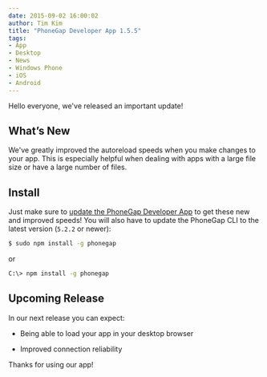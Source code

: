 ```yaml
---
date: 2015-09-02 16:00:02
author: Tim Kim
title: "PhoneGap Developer App 1.5.5"
tags:
- App
- Desktop
- News
- Windows Phone
- iOS
- Android
---
```


Hello everyone, we've released an important update!

## What’s New

We've greatly improved the autoreload speeds when you make changes to your app. This is especially helpful when dealing with apps with a large file size or have a large number of files.

## Install

Just make sure to [update the PhoneGap Developer App](http://docs.phonegap.com/references/developer-app/update-version/) to get these new and improved speeds! You will also have to update the PhoneGap CLI to the latest version (`5.2.2` or newer):

```sh
$ sudo npm install -g phonegap
```

or

```sh
C:\> npm install -g phonegap
```

## Upcoming Release

In our next release you can expect:

* Being able to load your app in your desktop browser

* Improved connection reliability

Thanks for using our app!
